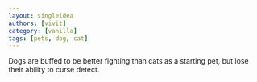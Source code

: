 ```yaml
---
layout: singleidea
authors: [vivit]
category: [vanilla]
tags: [pets, dog, cat]
---
```

Dogs are buffed to be better fighting than cats as a starting pet, but lose their ability to curse detect.
